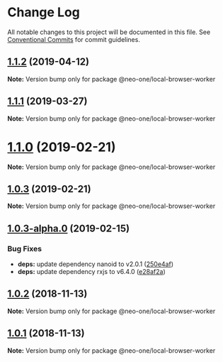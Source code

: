 # Change Log

All notable changes to this project will be documented in this file.
See [Conventional Commits](https://conventionalcommits.org) for commit guidelines.

## [1.1.2](https://github.com/neo-one-suite/neo-one/compare/@neo-one/local-browser-worker@1.1.1...@neo-one/local-browser-worker@1.1.2) (2019-04-12)

**Note:** Version bump only for package @neo-one/local-browser-worker





## [1.1.1](https://github.com/neo-one-suite/neo-one/compare/@neo-one/local-browser-worker@1.1.0...@neo-one/local-browser-worker@1.1.1) (2019-03-27)

**Note:** Version bump only for package @neo-one/local-browser-worker





# [1.1.0](https://github.com/neo-one-suite/neo-one/compare/@neo-one/local-browser-worker@1.0.3...@neo-one/local-browser-worker@1.1.0) (2019-02-21)

**Note:** Version bump only for package @neo-one/local-browser-worker





## [1.0.3](https://github.com/neo-one-suite/neo-one/compare/@neo-one/local-browser-worker@1.0.3-alpha.0...@neo-one/local-browser-worker@1.0.3) (2019-02-21)

**Note:** Version bump only for package @neo-one/local-browser-worker





## [1.0.3-alpha.0](https://github.com/neo-one-suite/neo-one/compare/@neo-one/local-browser-worker@1.0.2...@neo-one/local-browser-worker@1.0.3-alpha.0) (2019-02-15)


### Bug Fixes

* **deps:** update dependency nanoid to v2.0.1 ([250e4af](https://github.com/neo-one-suite/neo-one/commit/250e4af))
* **deps:** update dependency rxjs to v6.4.0 ([e28af2a](https://github.com/neo-one-suite/neo-one/commit/e28af2a))





## [1.0.2](https://github.com/neo-one-suite/neo-one/compare/@neo-one/local-browser-worker@1.0.1...@neo-one/local-browser-worker@1.0.2) (2018-11-13)

**Note:** Version bump only for package @neo-one/local-browser-worker





## [1.0.1](https://github.com/neo-one-suite/neo-one/compare/@neo-one/local-browser-worker@1.0.0...@neo-one/local-browser-worker@1.0.1) (2018-11-13)

**Note:** Version bump only for package @neo-one/local-browser-worker
